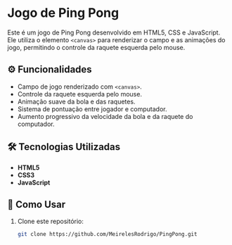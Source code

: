 # Jogo de Ping Pong

Este é um jogo de Ping Pong desenvolvido em HTML5, CSS e JavaScript. Ele utiliza o elemento `<canvas>` para renderizar o campo e as animações do jogo, permitindo o controle da raquete esquerda pelo mouse.

## ⚙️ Funcionalidades

- Campo de jogo renderizado com `<canvas>`.
- Controle da raquete esquerda pelo mouse.
- Animação suave da bola e das raquetes.
- Sistema de pontuação entre jogador e computador.
- Aumento progressivo da velocidade da bola e da raquete do computador.

## 🛠️ Tecnologias Utilizadas

- **HTML5**
- **CSS3**
- **JavaScript**

## 🚀 Como Usar

1. Clone este repositório:
   ```bash
   git clone https://github.com/MeirelesRodrigo/PingPong.git
